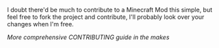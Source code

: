 I doubt there'd be much to contribute to a Minecraft Mod this simple, but feel free to fork the project and contribute, I'll probably look over your changes when I'm free.

_More comprehensive CONTRIBUTING guide in the makes_
